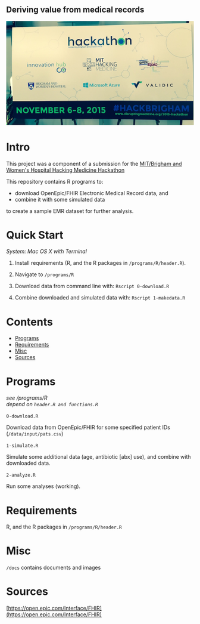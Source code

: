 ## Deriving value from medical records

![one](https://raw.githubusercontent.com/pavopax/mit-brigham-hackathon/master/docs/poster.jpg)


Intro
===============================================================================
This project was a component of a submission for the
[MIT/Brigham and Women's Hospital Hacking Medicine Hackathon](http://disruptingmedicine.org/collaboration-series-events/2015-hackathon/)


This repository contains R programs to:

  * download OpenEpic/FHIR Electronic Medical Record data, and
  * combine it with some simulated data

to create a sample EMR dataset for further analysis.



Quick Start
===============================================================================

*System: Mac OS X with Terminal*

1. Install requirements (R, and the R packages in
   `/programs/R/header.R`).

2. Navigate to `/programs/R`

3. Download data from command line with: `Rscript 0-download.R`

4. Combine downloaded and simulated data with: `Rscript 1-makedata.R`







Contents
===============================================================================
* [Programs](#programs)
* [Requirements](#requirements)
* [Misc](#misc)
* [Sources](#sources)


Programs
===============================================================================
*see /programs/R*  
*depend on `header.R and functions.R`*  

`0-download.R`

Download data from OpenEpic/FHIR for some specified patient IDs
(`/data/input/pats.csv`)

`1-simulate.R`

Simulate some additional data (age, antibiotic [abx] use), and combine
with downloaded data.


`2-analyze.R`

Run some analyses (working).



Requirements
===============================================================================
R, and the R packages in `/programs/R/header.R`



Misc
===============================================================================
`/docs` contains documents and images


Sources 
===============================================================================

[https://open.epic.com/Interface/FHIR](https://open.epic.com/Interface/FHIR)
